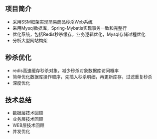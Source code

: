 ## 项目简介

- 采用SSM框架实现简易商品秒杀Web系统
- 采用Mysql数据库，Spring-Mybatis实现事务一致和完整行
- 优化系统，包括Redis秒杀缓存，业务逻辑优化，Mysql存储过程优化
- 分析大型网站构架

## 秒杀优化

- redis高速缓存秒杀对象，减少秒杀对象数据库访问概率
- 简单优化数据库操作顺序，先插入秒杀明细，再更新库存，过滤重复秒杀
- 深度优化


## 技术总结

- 数据层技术回顾
- 业务层技术回顾
- WEB层技术回顾
- 并发优化
